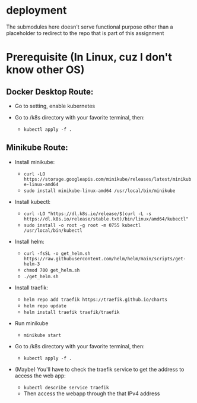 # deployment
The submodules here doesn't serve functional purpose other than a placeholder to redirect to the
repo that is part of this assignment

# Prerequisite (In Linux, cuz I don't know other OS)

## Docker Desktop Route:
- Go to setting, enable kubernetes

- Go to /k8s directory with your favorite terminal, then:
  - ``` kubectl apply -f . ```

## Minikube Route:

- Install minikube:
  - ``` curl -LO https://storage.googleapis.com/minikube/releases/latest/minikube-linux-amd64 ```
  - ``` sudo install minikube-linux-amd64 /usr/local/bin/minikube ```


- Install kubectl:
  - ``` curl -LO "https://dl.k8s.io/release/$(curl -L -s https://dl.k8s.io/release/stable.txt)/bin/linux/amd64/kubectl" ```
  - ``` sudo install -o root -g root -m 0755 kubectl /usr/local/bin/kubectl ```

- Install helm:
  - ``` curl -fsSL -o get_helm.sh https://raw.githubusercontent.com/helm/helm/main/scripts/get-helm-3 ```
  - ``` chmod 700 get_helm.sh ```
  - ``` ./get_helm.sh ```

- Install traefik:
  - ``` helm repo add traefik https://traefik.github.io/charts ```
  - ``` helm repo update ```
  - ``` helm install traefik traefik/traefik ```

- Run minikube
  - ``` minikube start ```

- Go to /k8s directory with your favorite terminal, then:
  - ``` kubectl apply -f . ```

- (Maybe) You'll have to check the traefik service to get the address to access the web app:
  - ``` kubectl describe service traefik ```
  - Then access the webapp through the that IPv4 address
